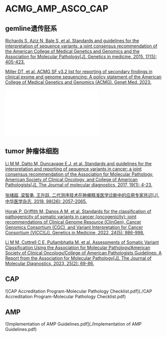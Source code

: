 # ACMG_AMP_ASCO_CAP

## gemline遗传胚系

[Richards S, Aziz N, Bale S, et al. Standards and guidelines for the interpretation of sequence variants: a joint consensus recommendation of the American College of Medical Genetics and Genomics and the Association for Molecular Pathology[J]. Genetics in medicine, 2015, 17(5): 405-423.](https://www.nature.com/articles/gim201530)

[Miller DT, et al. ACMG SF v3.2 list for reporting of secondary findings in clinical exome and genome sequencing: A policy statement of the American College of Medical Genetics and Genomics (ACMG). Genet Med. 2023.](https://www.gimjournal.org/article/S1098-3600(23)00879-1/fulltext)

![2019-全基因组测序在遗传病检测中的临床应用专家共识](./2019-全基因组测序在遗传病检测中的临床应用专家共识.pdf)
   
## tumor 肿瘤体细胞

[Li M M, Datto M, Duncavage E J, et al. Standards and guidelines for the interpretation and reporting of sequence variants in cancer: a joint consensus recommendation of the Association for Molecular Pathology, American Society of Clinical Oncology, and College of American Pathologists[J]. The Journal of molecular diagnostics, 2017, 19(1): 4-23.](https://www.sciencedirect.com/science/article/pii/S1525157816302239)

[张绪超, 梁智勇, 王升跃. 二代测序技术在肿瘤精准医学诊断中的应用专家共识[J]. 中华医学杂志, 2018, 98(26): 2057-2065.](https://rs.yiigle.com/CN112137201826/1049798.htm)

[Horak P, Griffith M, Danos A M, et al. Standards for the classification of pathogenicity of somatic variants in cancer (oncogenicity): joint recommendations of Clinical Genome Resource (ClinGen), Cancer Genomics Consortium (CGC), and Variant Interpretation for Cancer Consortium (VICC)[J]. Genetics in Medicine, 2022, 24(5): 986-998.](https://www.sciencedirect.com/science/article/pii/S1098360022000016)

[Li M M, Cottrell C E, Pullambhatla M, et al. Assessments of Somatic Variant Classification Using the Association for Molecular Pathology/American Society of Clinical Oncology/College of American Pathologists Guidelines: A Report from the Association for Molecular Pathology[J]. The Journal of Molecular Diagnostics, 2023, 25(2): 69-86.](https://www.jmdjournal.org/article/S1525-1578(22)00339-7/fulltext)

## CAP

![CAP Accreditation Program-Molecular Pathology Checklist.pdf](./CAP Accreditation Program-Molecular Pathology Checklist.pdf)

## AMP

![Implementation of AMP Guidelines.pdf](./Implementation of AMP Guidelines.pdf)